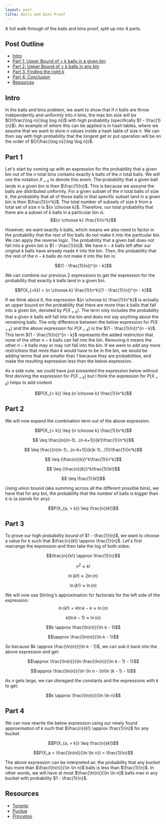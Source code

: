 ```yaml
---
layout: post
title: Balls and Bins Proof
---
```

A full walk through of the balls and bins proof, split up into 4 parts.

## Post Outline
- [Intro](#intro)
- [Part 1: Upper Bound of > k balls in a given bin](#part-1)
- [Part 2: Upper Bound of > k balls in any bin](#part-2)
- [Part 3: Finding the right k](#part-3)
- [Part 4: Conclusion](#part-4)
- [Resources](#resources)

## Intro
In the balls and bins problem, we want to show that if $n$ balls are throw independently and uniformly into $n$ bins, the max bin size will be $O(\frac{\log n}{\log \log n})$ with high probability (specifically $1 - \frac{1}{n}$).
An example of where this can be applied is in hash tables, where we assume that we want to store $n$ values inside a hash table of size $n$.
We can then say with high probability that the longest get or put operation will be on the order of $O(\frac{\log n}{\log \log n})$.

## Part 1

Let's start by coming up with an expression for the probability that a given bin out of the $n$ total bins contains exactly $k$ balls of the $n$ total balls.
We will use the notation $X_{=k}$ to denote this event.
The probability that a given ball lands in a given bin is then $\frac{1}{n}$.
This is because we assume the balls are distributed uniformly.
For a given subset of the $n$ total balls of size $k$, the probability that all of those balls in that specific subset land in a given bin is then $\frac{1}{n^k}$.
The total number of subsets of size $k$ from a total set of size $n$ is ${n \choose k}$.
Therefore, our total probability that there are a subset of $k$ balls in a particular bin is:
$${n \choose k} \frac{1}{n^k}$$

However, we want exactly $k$ balls, which means we also need to factor in the probability that the rest of the balls do not make it into the particular bin.
We can apply the reverse logic.
The probability that a given ball does not fall into a given bin is $1 - \frac{1}{n}$.
We have $n - k$ balls left after our original $k$ balls have already made it into the bin.
Then, the probability that the rest of the $n - k$ balls do not make it into the bin is:

$$(1 - \frac{1}{n})^{n - k}$$

We can combine our previous 2 expressions to get the expression for the probability that exactly $k$ balls land in a given bin.

$$P(X_{=k}) = {n \choose k} \frac{1}{n^k}(1 - \frac{1}{n})^{n - k}$$

If we think about it, the expression ${n \choose k} \frac{1}{n^k}$ is actually an upper bound on the probability that there are more than $k$ balls that fall into a given bin, denoted by $P(X_{> k})$.
The term only includes the probability that a given $k$ balls will fall into the bin and does not say anything about the remaining balls.
The only difference between the below expression for $P(X_{> k})$ and the above expression for $P(X_{= k})$ is the $(1 - \frac{1}{n})^{n - k}$.
This term $(1 - \frac{1}{n})^{n - k}$ represents the added restriction that none of the other $n - k$ balls can fall into the bin.
Removing it means the other $n - k$ balls may or may not fall into the bin.
If we were to add any more restrictions that more than $k$ would have to be in the bin, we would be adding terms that are smaller than $1$ because they are probabilities, and make the resulting expression less than the below expression.

As a side note, we could have just presented the expression below without first deriving the expression for $P(X_{=k})$ but I think the expression for $P(X_{=k})$ helps to add context.

$$P(X_{> k}) \leq {n \choose k} \frac{1}{n^k}$$

## Part 2

We will now expand the combination term out of the above expression.

$$P(X_{> k}) \leq {n \choose k} \frac{1}{n^k}$$

$$ \leq \frac{(n)(n-1)...(n-k+1)}{k!}\frac{1}{n^k}$$

$$ \leq \frac{(n)(n-1)...(n-k+1)}{k(k-1)...(1)}\frac{1}{n^k}$$

$$ \leq (\frac{n}{k})^k\frac{1}{n^k}$$

$$ \leq (\frac{n}{k})^k\frac{1}{k!}$$

$$ \leq \frac{1}{k!}$$

Using union bound (aka summing across all the different possible bins), we have that for any bin, the probability that the number of balls is bigger than $k$ is (a stands for any):

$$P(X_{a, > k}) \leq \frac{n}{k!}$$

## Part 3

To prove our high probability bound of $1 - \frac{1}{n}$, we want to choose a value for $k$ such that $\frac{n}{k!} \approx \frac{1}{n}$.
Let's first rearrange the expression and then take the log of both sides:

$$\frac{n}{k!} \approx \frac{1}{n}$$

$$n^2 \approx k!$$

$$\ln(k!) \approx 2\ln(n)$$

$$\ln(k!) \approx \ln(n)$$

We will now use Stirling's approximation for factorials for the left side of the expression:
$$\ln(k!) = k\ln k - k \approx \ln(n)$$

$$k(\ln k - 1) \approx \ln(n)$$

$$k \approx \frac{\ln(n)}{\ln k - 1}$$

$$\approx \frac{\ln(n)}{\ln k - 1}$$

So because $k \approx \frac{\ln(n)}{\ln k - 1}$, we can sub it back into the above expression and get:

$$\approx \frac{\ln(n)}{\ln \frac{\ln(n)}{\ln k - 1} - 1}$$

$$\approx \frac{\ln(n)}{\ln \ln n - \ln\ln (k - 1) - 1}$$

As $n$ gets large, we can disregard the constants and the expressions with $k$ to get:

$$k \approx \frac{\ln(n)}{\ln \ln n}$$

## Part 4

We can now rewrite the below expression using our newly found approximation of $k$ such that $\frac{n}{k!} \approx \frac{1}{n}$ for any bucket.

$$P(X_{a, > k}) \leq \frac{n}{k!}$$

$$P(X_a > \frac{\ln(n)}{\ln \ln n}) < \frac{1}{n}$$

The above expression can be interpreted as: the probability that any bucket has more than $\frac{\ln(n)}{\ln \ln n}$ balls is less than $\frac{1}{n}$.
In other words, we will have at most $\frac{\ln(n)}{\ln \ln n}$ balls max in any bucket with probability $1 - \frac{1}{n}$.

## Resources
- [Toronto](http://www.cs.toronto.edu/~toni/Courses/263-2013/handouts/hashing-uiuc.pdf)
- [Purdue](https://www.cs.purdue.edu/homes/hmaji/teaching/Spring%202017/lectures/03.pdf)
- [Princeton](https://www.cs.princeton.edu/courses/archive/fall16/cos521/Lectures/lec1.pdf)